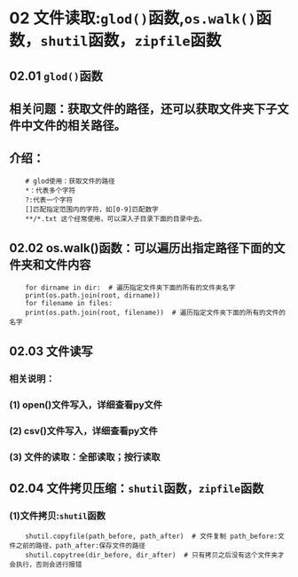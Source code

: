 # 02 文件读取:`glod()`函数,`os.walk()`函数，`shutil`函数，`zipfile`函数
## 02.01 `glod()`函数
## 相关问题：获取文件的路径，还可以获取文件夹下子文件中文件的相关路径。
## 介绍：
        # glod使用：获取文件的路径
        *：代表多个字符
        ?:代表一个字符
        []匹配指定范围内的字符，如[0-9]匹配数字
        **/*.txt 这个经常使用，可以深入子目录下面的目录中去。
## 02.02 os.walk()函数：可以遍历出指定路径下面的文件夹和文件内容
        for dirname in dir:  # 遍历指定文件夹下面的所有的文件夹名字
        print(os.path.join(root, dirname))
        for filename in files:
        print(os.path.join(root, filename))  # 遍历指定文件夹下面的所有的文件的名字
## 02.03 文件读写
### 相关说明：
### (1) open()文件写入，详细查看py文件
### (2) csv()文件写入，详细查看py文件
### (3) 文件的读取：全部读取；按行读取
## 02.04 文件拷贝压缩：`shutil`函数，`zipfile`函数
### (1)文件拷贝:`shutil`函数
        shutil.copyfile(path_before, path_after)  # 文件复制 path_before:文件之前的路径，path_after:保存文件的路径
        shutil.copytree(dir_before, dir_after)  # 只有拷贝之后没有这个文件夹才会执行，否则会进行报错
